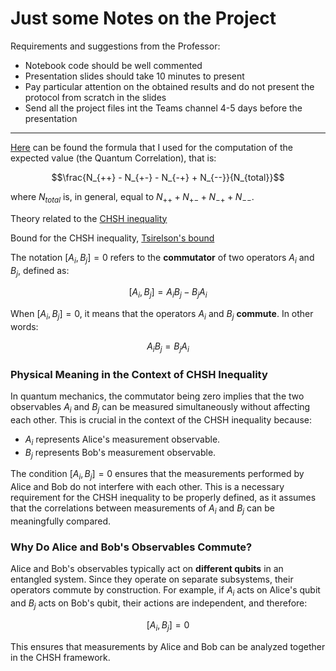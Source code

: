 # Just some Notes on the Project

Requirements and suggestions from the Professor:
- Notebook code should be well commented
- Presentation slides should take 10 minutes to present
- Pay particular attention on the obtained results and do not present the protocol from scratch in the slides
- Send all the project files int the Teams channel 4-5 days before the presentation


---

[Here](https://en.wikipedia.org/wiki/Quantum_correlation) can be found the formula that I used for the computation of the expected value (the Quantum Correlation), that is:

$$\frac{N_{++} - N_{+-} - N_{-+} + N_{--}}{N_{total}}$$

where $N_{total}$ is, in general, equal to $N_{++} + N_{+-} + N_{-+} + N_{--}$.

Theory related to the [CHSH inequality](https://en.wikipedia.org/wiki/CHSH_inequality)

Bound for the CHSH inequality, [Tsirelson's bound](https://en.wikipedia.org/wiki/Tsirelson%27s_bound)

The notation $[A_i, B_j] = 0$ refers to the **commutator** of two operators $A_i$ and $B_j$, defined as:

$$[A_i, B_j] = A_i B_j - B_j A_i$$

When $[A_i, B_j] = 0$, it means that the operators $A_i$ and $B_j$ **commute**. In other words:

$$A_i B_j = B_j A_i$$

### Physical Meaning in the Context of CHSH Inequality
In quantum mechanics, the commutator being zero implies that the two observables $A_i$ and $B_j$ can be measured simultaneously without affecting each other. This is crucial in the context of the CHSH inequality because:

- $A_i$ represents Alice's measurement observable.
- $B_j$ represents Bob's measurement observable.

The condition $[A_i, B_j] = 0$ ensures that the measurements performed by Alice and Bob do not interfere with each other. This is a necessary requirement for the CHSH inequality to be properly defined, as it assumes that the correlations between measurements of $A_i$ and $B_j$ can be meaningfully compared.

### Why Do Alice and Bob's Observables Commute?
Alice and Bob's observables typically act on **different qubits** in an entangled system. Since they operate on separate subsystems, their operators commute by construction. For example, if $A_i$ acts on Alice's qubit and $B_j$ acts on Bob's qubit, their actions are independent, and therefore:

$$[A_i, B_j] = 0$$

This ensures that measurements by Alice and Bob can be analyzed together in the CHSH framework.